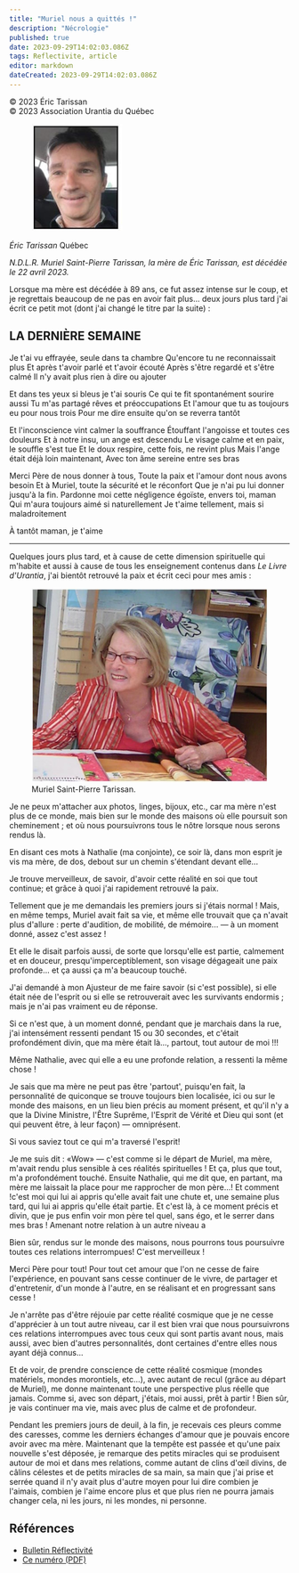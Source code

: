 ```yaml
---
title: "Muriel nous a quittés !"
description: "Nécrologie"
published: true
date: 2023-09-29T14:02:03.086Z
tags: Reflectivite, article
editor: markdown
dateCreated: 2023-09-29T14:02:03.086Z
---
```


<p class="v-card v-sheet theme--light grey lighten-3 px-2">© 2023 Éric Tarissan<br>© 2023 Association Urantia du Québec</p>

<figure id="Figure_1" class="image urantiapedia image-style-align-left">
<img src="/image/article/Reflectivite/Eric_Tarissan.jpg">
</figure>

_Éric Tarissan_
Québec

_N.D.L.R. Muriel Saint-Pierre Tarissan, la mère de Éric Tarissan, est décédée le 22 avril 2023._

Lorsque ma mère est décédée à 89 ans, ce fut assez intense sur le coup, et je regrettais beaucoup de ne pas en avoir fait plus... deux jours plus tard j'ai écrit ce petit mot (dont j'ai changé le titre par la suite) :
<br style="clear:both;"/>

## LA DERNIÈRE SEMAINE

Je t'ai vu effrayée, seule dans ta chambre
Qu'encore tu ne reconnaissait plus
Et après t'avoir parlé et t'avoir écouté
Après s'être regardé et s'être calmé
Il n'y avait plus rien à dire ou ajouter

Et dans tes yeux si bleus je t'ai souris
Ce qui te fit spontanément sourire aussi
Tu m'as partagé rêves et préoccupations
Et l'amour que tu as toujours eu pour nous trois
Pour me dire ensuite qu'on se reverra tantôt

Et l'inconscience vint calmer la souffrance
Étouffant l'angoisse et toutes ces douleurs
Et à notre insu, un ange est descendu
Le visage calme et en paix, le souffle s'est tue
Et le doux respire, cette fois, ne revint plus
Mais l'ange était déjà loin maintenant,
Avec ton âme sereine entre ses bras

Merci Père de nous donner à tous,
Toute la paix et l'amour dont nous avons besoin
Et à Muriel, toute la sécurité et le réconfort
Que je n'ai pu lui donner jusqu'à la fin.
Pardonne moi cette négligence égoïste, envers toi, maman
Qui m'aura toujours aimé si naturellement
Je t'aime tellement, mais si maladroitement

À tantôt maman, je t'aime

---

Quelques jours plus tard, et à cause de cette dimension spirituelle qui m'habite et aussi à cause de tous les enseignement contenus dans _Le Livre d'Urantia_, j'ai bientôt retrouvé la paix et écrit ceci pour mes amis :

<figure id="Figure_2" class="image urantiapedia">
<img src="/image/article/Reflectivite/2023_06/011.jpg">
<figcaption>Muriel Saint-Pierre Tarissan.</figcaption>
</figure>

Je ne peux m'attacher aux photos, linges, bijoux, etc., car ma mère n'est plus de ce monde, mais bien sur le monde des maisons où elle poursuit son cheminement ; et où nous poursuivrons tous le nôtre lorsque nous serons rendus là.

En disant ces mots à Nathalie (ma conjointe), ce soir là, dans mon esprit je vis ma mère, de dos, debout sur un chemin s'étendant devant elle...

Je trouve merveilleux, de savoir, d'avoir cette réalité en soi que tout continue; et grâce à quoi j'ai rapidement retrouvé la paix.

Tellement que je me demandais les premiers jours si j'étais normal ! Mais, en même temps, Muriel avait fait sa vie, et même elle trouvait que ça n'avait plus d'allure : perte d'audition, de mobilité, de mémoire... — à un moment donné, assez c'est assez !

Et elle le disait parfois aussi, de sorte que lorsqu'elle est partie, calmement et en douceur, presqu'imperceptiblement, son visage dégageait une paix profonde... et ça aussi ça m'a beaucoup touché.

J'ai demandé à mon Ajusteur de me faire savoir (si c'est possible), si elle était née de l'esprit ou si elle se retrouverait avec les survivants endormis ; mais je n'ai pas vraiment eu de réponse.

Si ce n'est que, à un moment donné, pendant que je marchais dans la rue, j'ai intensément ressenti pendant 15 ou 30 secondes, et c'était profondément divin, que ma mère était là..., partout, tout autour de moi !!!

Même Nathalie, avec qui elle a eu une profonde relation, a ressenti la même chose !

Je sais que ma mère ne peut pas être 'partout', puisqu'en fait, la personnalité de quiconque se trouve toujours bien localisée, ici ou sur le monde des maisons, en un lieu bien précis au moment présent, et qu'il n'y a que la Divine Ministre, l'Être Suprême, l'Esprit de Vérité et Dieu qui sont (et qui peuvent être, à leur façon) — omniprésent.

Si vous saviez tout ce qui m'a traversé l'esprit!

Je me suis dit : «Wow» — c'est comme si le départ de Muriel, ma mère, m'avait rendu plus sensible à ces réalités spirituelles ! Et ça, plus que tout, m'a profondément touché. Ensuite Nathalie, qui me dit que, en partant, ma mère me laissait la place pour me rapprocher de mon père...! Et comment !c'est moi qui lui ai appris qu'elle avait fait une chute et, une semaine plus tard, qui lui ai appris qu'elle était partie. Et c'est là, à ce moment précis et divin, que je pus enfin voir mon père tel quel, sans égo, et le serrer dans mes bras ! Amenant notre relation à un autre niveau a

Bien sûr, rendus sur le monde des maisons, nous pourrons tous poursuivre toutes ces relations interrompues! C'est merveilleux !

Merci Père pour tout! Pour tout cet amour que l'on ne cesse de faire l'expérience, en pouvant sans cesse continuer de le vivre, de partager et d'entretenir, d'un monde à l'autre, en se réalisant et en progressant sans cesse !

Je n'arrête pas d'être réjouie par cette réalité cosmique que je ne cesse d'apprécier à un tout autre niveau, car il est bien vrai que nous poursuivrons ces relations interrompues avec tous ceux qui sont partis avant nous, mais aussi, avec bien d'autres personnalités, dont certaines d'entre elles nous ayant déjà connus...

Et de voir, de prendre conscience de cette réalité cosmique (mondes matériels, mondes morontiels, etc...), avec autant de recul (grâce au départ de Muriel), me donne maintenant toute une perspective plus réelle que jamais. Comme si, avec son départ, j'étais, moi aussi, prêt à partir ! Bien sûr, je vais continuer ma vie, mais avec plus de calme et de profondeur.

Pendant les premiers jours de deuil, à la fin, je recevais ces pleurs comme des caresses, comme les derniers échanges d'amour que je pouvais encore avoir avec ma mère. Maintenant que la tempête est passée et qu'une paix nouvelle s'est déposée, je remarque des petits miracles qui se produisent autour de moi et dans mes relations, comme autant de clins d'œil divins, de câlins célestes et de petits miracles de sa main, sa main que j'ai prise et serrée quand il n'y avait plus d'autre moyen pour lui dire combien je l'aimais, combien je l'aime encore plus et que plus rien ne pourra jamais changer cela, ni les jours, ni les mondes, ni personne.

## Références

- [Bulletin Réflectivité](https://www.urantia-quebec.ca/publications/reflectivite)
- [Ce numéro (PDF)](https://urantia-quebec.s3.ca-central-1.amazonaws.com/documents/Reflectivite/Reflectivite-juin-2023.pdf)